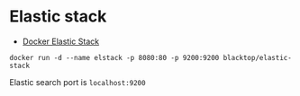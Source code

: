 # Elastic stack

- [Docker Elastic Stack](https://github.com/blacktop/docker-elastic-stack)

`docker run -d --name elstack -p 8080:80 -p 9200:9200 blacktop/elastic-stack`

Elastic search port is `localhost:9200`
